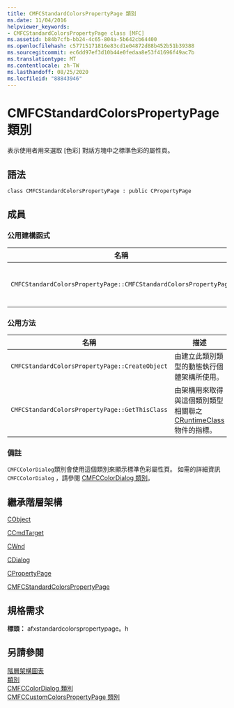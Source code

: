 ```yaml
---
title: CMFCStandardColorsPropertyPage 類別
ms.date: 11/04/2016
helpviewer_keywords:
- CMFCStandardColorsPropertyPage class [MFC]
ms.assetid: b84b7cfb-bb24-4c65-804a-5b642cb64400
ms.openlocfilehash: c57715171816e83cd1e04872d88b452b51b39388
ms.sourcegitcommit: ec6dd97ef3d10b44e0fedaa8e53f41696f49ac7b
ms.translationtype: MT
ms.contentlocale: zh-TW
ms.lasthandoff: 08/25/2020
ms.locfileid: "88843946"
---
```

# <a name="cmfcstandardcolorspropertypage-class"></a>CMFCStandardColorsPropertyPage 類別

表示使用者用來選取 [色彩] 對話方塊中之標準色彩的屬性頁。

## <a name="syntax"></a>語法

```
class CMFCStandardColorsPropertyPage : public CPropertyPage
```

## <a name="members"></a>成員

### <a name="public-constructors"></a>公用建構函式

|名稱|描述|
|-|-|
|`CMFCStandardColorsPropertyPage::CMFCStandardColorsPropertyPage`|預設建構函式。|

### <a name="public-methods"></a>公用方法

|名稱|描述|
|-|-|
|`CMFCStandardColorsPropertyPage::CreateObject`|由建立此類別類型的動態執行個體架構所使用。|
|`CMFCStandardColorsPropertyPage::GetThisClass`|由架構用來取得與這個類別類型相關聯之 [CRuntimeClass](../../mfc/reference/cruntimeclass-structure.md) 物件的指標。|

### <a name="remarks"></a>備註

`CMFCColorDialog`類別會使用這個類別來顯示標準色彩屬性頁。 如需的詳細資訊 `CMFCColorDialog` ，請參閱 [CMFCColorDialog 類別](../../mfc/reference/cmfccolordialog-class.md)。

## <a name="inheritance-hierarchy"></a>繼承階層架構

[CObject](../../mfc/reference/cobject-class.md)

[CCmdTarget](../../mfc/reference/ccmdtarget-class.md)

[CWnd](../../mfc/reference/cwnd-class.md)

[CDialog](../../mfc/reference/cdialog-class.md)

[CPropertyPage](../../mfc/reference/cpropertypage-class.md)

[CMFCStandardColorsPropertyPage](../../mfc/reference/cmfcstandardcolorspropertypage-class.md)

## <a name="requirements"></a>規格需求

**標頭：** afxstandardcolorspropertypage。h

## <a name="see-also"></a>另請參閱

[階層架構圖表](../../mfc/hierarchy-chart.md)<br/>
[類別](../../mfc/reference/mfc-classes.md)<br/>
[CMFCColorDialog 類別](../../mfc/reference/cmfccolordialog-class.md)<br/>
[CMFCCustomColorsPropertyPage 類別](../../mfc/reference/cmfccustomcolorspropertypage-class.md)
